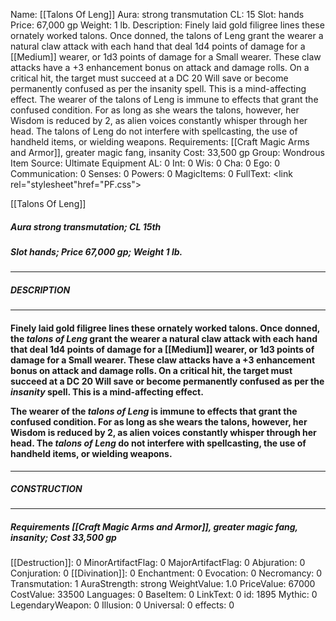 Name: [[Talons Of Leng]]
Aura: strong transmutation
CL: 15
Slot: hands
Price: 67,000 gp
Weight: 1 lb.
Description: Finely laid gold filigree lines these ornately worked talons. Once donned, the talons of Leng grant the wearer a natural claw attack with each hand that deal 1d4 points of damage for a [[Medium]] wearer, or 1d3 points of damage for a Small wearer. These claw attacks have a +3 enhancement bonus on attack and damage rolls. On a critical hit, the target must succeed at a DC 20 Will save or become permanently confused as per the insanity spell. This is a mind-affecting effect. The wearer of the talons of Leng is immune to effects that grant the confused condition. For as long as she wears the talons, however, her Wisdom is reduced by 2, as alien voices constantly whisper through her head. The talons of Leng do not interfere with spellcasting, the use of handheld items, or wielding weapons.
Requirements: [[Craft Magic Arms and Armor]], greater magic fang, insanity
Cost: 33,500 gp
Group: Wondrous Item
Source: Ultimate Equipment
AL: 0
Int: 0
Wis: 0
Cha: 0
Ego: 0
Communication: 0
Senses: 0
Powers: 0
MagicItems: 0
FullText: <link rel="stylesheet"href="PF.css"><div class="heading"><p class="alignleft">[[Talons Of Leng]]</p><div style="clear: both;"></div></div><div><h5><b>Aura </b>strong transmutation; <b>CL </b>15th</h5><h5><b>Slot </b>hands; <b>Price </b>67,000 gp; <b>Weight </b>1 lb.</h5></div><hr/><div><h5><b>DESCRIPTION</b></h5></div><hr/><div><h4><p>Finely laid gold filigree lines these ornately worked talons. Once donned, the <i>talons of Leng</i> grant the wearer a natural claw attack with each hand that deal 1d4 points of damage for a [[Medium]] wearer, or 1d3 points of damage for a Small wearer. These claw attacks have a +3 enhancement bonus on attack and damage rolls. On a critical hit, the target must succeed at a DC 20 Will save or become permanently confused as per the <i>insanity</i> spell. This is a mind-affecting effect. </p><p>The wearer of the <i>talons of Leng</i> is immune to effects that grant the confused condition. For as long as she wears the talons, however, her Wisdom is reduced by 2, as alien voices constantly whisper through her head. The <i>talons of Leng</i> do not interfere with spellcasting, the use of handheld items, or wielding weapons.</p></h4></div><hr/><div><h5><b>CONSTRUCTION</b></h5></div><hr/><div><h5><b>Requirements </b>[[Craft Magic Arms and Armor]], <i>greater magic fang</i>, <i>insanity</i>; <b>Cost </b>33,500 gp</h5></div>
[[Destruction]]: 0
MinorArtifactFlag: 0
MajorArtifactFlag: 0
Abjuration: 0
Conjuration: 0
[[Divination]]: 0
Enchantment: 0
Evocation: 0
Necromancy: 0
Transmutation: 1
AuraStrength: strong
WeightValue: 1.0
PriceValue: 67000
CostValue: 33500
Languages: 0
BaseItem: 0
LinkText: 0
id: 1895
Mythic: 0
LegendaryWeapon: 0
Illusion: 0
Universal: 0
effects: 0
